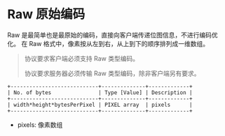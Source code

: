 # Raw 原始编码

Raw 是最简单也是最原始的编码，直接向客户端传递位图信息，不进行编码优化。
在 Raw 格式中，像素按从左到右，从上到下的顺序排列成一维数组。

> 协议要求客户端必须支持 Raw 类型编码。
> 
> 协议要求服务器必须传输 Raw 类型编码，除非客户端另有要求。

```
+----------------------------+--------------+-------------+
| No. of bytes               | Type [Value] | Description |
+----------------------------+--------------+-------------+
| width*height*bytesPerPixel | PIXEL array  | pixels      |
+----------------------------+--------------+-------------+
```

- pixels: 像素数组